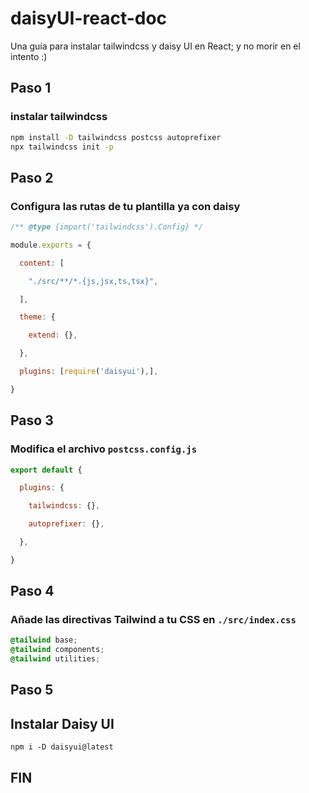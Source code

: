 # daisyUI-react-doc
Una guía para instalar tailwindcss y daisy UI en React; y no morir en el intento :)



## Paso 1
### instalar tailwindcss
```bash
npm install -D tailwindcss postcss autoprefixer
npx tailwindcss init -p
```
## Paso 2
### Configura las rutas de tu plantilla ya con daisy

```js
/** @type {import('tailwindcss').Config} */

module.exports = {

  content: [

    "./src/**/*.{js,jsx,ts,tsx}",

  ],

  theme: {

    extend: {},

  },

  plugins: [require('daisyui'),],

}

```

## Paso 3
### Modifica el archivo  `postcss.config.js`

```js
export default {

  plugins: {

    tailwindcss: {},

    autoprefixer: {},

  },

}
```

## Paso 4
### Añade las directivas Tailwind a tu CSS en `./src/index.css`

``` css
@tailwind base;
@tailwind components;
@tailwind utilities;
```

## Paso 5
## Instalar Daisy UI

```
npm i -D daisyui@latest
```

## FIN
